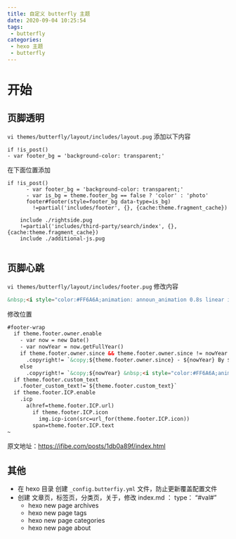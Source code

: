 ```yaml
---
title: 自定义 butterfly 主题
date: 2020-09-04 10:25:54
tags: 
 - butterfly
categories: 
 - hexo 主题
 - butterfly
---
```

# 开始

##  页脚透明

`vi themes/butterfly/layout/includes/layout.pug` 添加以下内容

```nsis
if !is_post()
- var footer_bg = 'background-color: transparent;'
```

在下面位置添加

```
if !is_post()
      - var footer_bg = 'background-color: transparent;'
      - var is_bg = theme.footer_bg == false ? 'color' : 'photo'
      footer#footer(style=footer_bg data-type=is_bg)
        !=partial('includes/footer', {}, {cache:theme.fragment_cache})

    include ./rightside.pug
    !=partial('includes/third-party/search/index', {}, {cache:theme.fragment_cache})
    include ./additional-js.pug


```

## 页脚心跳

`vi themes/butterfly/layout/includes/footer.pug` 修改内容

```html
&nbsp;<i style="color:#FF6A6A;animation: announ_animation 0.8s linear infinite;"class="fas fa-heart"></i>

```

修改位置

```html
#footer-wrap
  if theme.footer.owner.enable
    - var now = new Date()
    - var nowYear = now.getFullYear()
    if theme.footer.owner.since && theme.footer.owner.since != nowYear
      .copyright!= `&copy;${theme.footer.owner.since} - ${nowYear} By ${config.author}`
    else
      .copyright!= `&copy;${nowYear} &nbsp;<i style="color:#FF6A6A;animation: announ_animation 0.8s linear infinite;"class="fas fa-heart"></i> By ${config.author}`
  if theme.footer.custom_text
    .footer_custom_text!=`${theme.footer.custom_text}`
  if theme.footer.ICP.enable
    .icp
      a(href=theme.footer.ICP.url)
        if theme.footer.ICP.icon
          img.icp-icon(src=url_for(theme.footer.ICP.icon))
        span=theme.footer.ICP.text
~                                   
```

原文地址：https://ifibe.com/posts/1db0a89f/index.html

## 其他

- 在 hexo 目录 创建 `_config.butterfiy.yml` 文件，防止更新覆盖配置文件
- 创建 文章页，标签页，分类页，关于，修改 index.md ： type： “#val#”
  - hexo new page archives
  - hexo new page tags
  - hexo new page categories
  - hexo new page about

